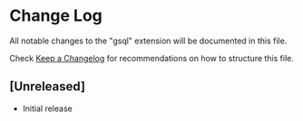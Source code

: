 # Change Log

All notable changes to the "gsql" extension will be documented in this file.

Check [Keep a Changelog](http://keepachangelog.com/) for recommendations on how to structure this file.

## [Unreleased]

- Initial release